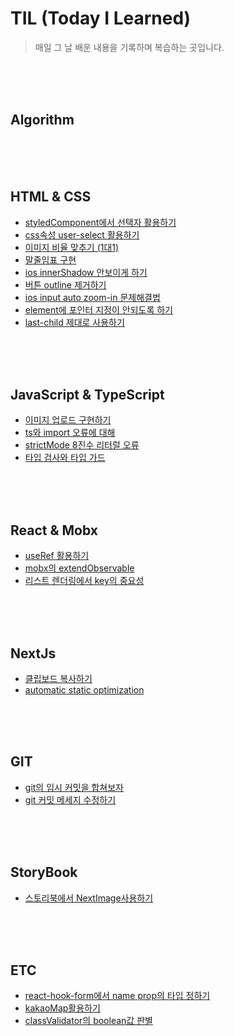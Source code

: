 # TIL (Today I Learned)

> 매일 그 날 배운 내용을 기록하며 복습하는 곳입니다.   
   
<br>
<br>
<br>

## Algorithm



<br>
<br>
<br>

## HTML & CSS
+ [styledComponent에서 선택자 활용하기](./HtmlCss/styledComponentSelector.md)
+ [css속성 user-select 활용하기](./HtmlCss/userSelect.md)
+ [이미지 비율 맞추기 (1대1)](./HtmlCss/imageRatio.md)
+ [말줄임표 구현](./HtmlCss/ellipsis.md)
+ [ios innerShadow 안보이게 하기](./HtmlCss/inputInnerShadow.md)
+ [버튼 outline 제거하기](./HtmlCss/buttonOutline.md)
+ [ios input auto zoom-in 문제해결법](./HtmlCss/iosInputZoom.md)
+ [element에 포인터 지정이 안되도록 하기](./HtmlCss/pointerEvent.md)
+ [last-child 제대로 사용하기](./HtmlCss/lastChild.md)



<br>
<br>
<br>

## JavaScript & TypeScript
+ [이미지 업로드 구현하기](./JavaScript&TypeScript/imgUpload.md)
+ [ts와 import 오류에 대해](./JavaScript&TypeScript/importMethods.md)
+ [strictMode 8진수 리터럴 오류](./JavaScript&TypeScript/strictModeOctal.md)
+ [타입 검사와 타입 가드](./JavaScript&TypeScript/typeCheck.md)


<br>
<br>
<br>

## React & Mobx
+ [useRef 활용하기](./React&Mobx/usingUseRef.md)
+ [mobx의 extendObservable](./React&Mobx/extendObservable.md)
+ [리스트 렌더링에서 key의 중요성](./React&Mobx/usingKey.md)


<br>
<br>
<br>

## NextJs
+ [클립보드 복사하기](./NextJs/clipboardCopy.md)
+ [automatic static optimization](./NextJs/aso.md)



<br>
<br>
<br>

## GIT

+ [git의 임시 커밋을 합쳐보자](./Git/mergeCommit.md)
+ [git 커밋 메세지 수정하기](./Git/changeCommitMsg.md)


<br>
<br>
<br>

## StoryBook

+ [스토리북에서 NextImage사용하기](./Storybook/usingNextImage.md)


<br>
<br>
<br>

## ETC
+ [react-hook-form에서 name prop의 타입 정하기](./Etc/reactHookFormNameType.md)
+ [kakaoMap활용하기](./Etc/kakaoMap.md)
+ [classValidator의 boolean값 판별](./Etc/transIsBoolean.md)



